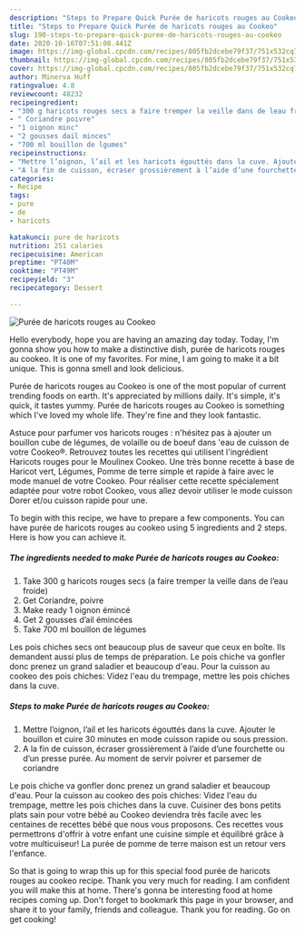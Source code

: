 ```yaml
---
description: "Steps to Prepare Quick Purée de haricots rouges au Cookeo"
title: "Steps to Prepare Quick Purée de haricots rouges au Cookeo"
slug: 190-steps-to-prepare-quick-puree-de-haricots-rouges-au-cookeo
date: 2020-10-16T07:51:08.441Z
image: https://img-global.cpcdn.com/recipes/805fb2dcebe79f37/751x532cq70/puree-de-haricots-rouges-au-cookeo-photo-principale-de-la-recette.jpg
thumbnail: https://img-global.cpcdn.com/recipes/805fb2dcebe79f37/751x532cq70/puree-de-haricots-rouges-au-cookeo-photo-principale-de-la-recette.jpg
cover: https://img-global.cpcdn.com/recipes/805fb2dcebe79f37/751x532cq70/puree-de-haricots-rouges-au-cookeo-photo-principale-de-la-recette.jpg
author: Minerva Huff
ratingvalue: 4.8
reviewcount: 48232
recipeingredient:
- "300 g haricots rouges secs a faire tremper la veille dans de leau froide"
- " Coriandre poivre"
- "1 oignon minc"
- "2 gousses dail minces"
- "700 ml bouillon de lgumes"
recipeinstructions:
- "Mettre l’oignon, l’ail et les haricots égouttés dans la cuve. Ajouter le bouillon et cuire 30 minutes en mode cuisson rapide ou sous pression."
- "A la fin de cuisson, écraser grossièrement à l’aide d’une fourchette ou d’un presse purée. Au moment de servir poivrer et parsemer de coriandre"
categories:
- Recipe
tags:
- pure
- de
- haricots

katakunci: pure de haricots 
nutrition: 251 calories
recipecuisine: American
preptime: "PT40M"
cooktime: "PT49M"
recipeyield: "3"
recipecategory: Dessert

---
```



![Purée de haricots rouges au Cookeo](https://img-global.cpcdn.com/recipes/805fb2dcebe79f37/751x532cq70/puree-de-haricots-rouges-au-cookeo-photo-principale-de-la-recette.jpg)

Hello everybody, hope you are having an amazing day today. Today, I'm gonna show you how to make a distinctive dish, purée de haricots rouges au cookeo. It is one of my favorites. For mine, I am going to make it a bit unique. This is gonna smell and look delicious.

Purée de haricots rouges au Cookeo is one of the most popular of current trending foods on earth. It's appreciated by millions daily. It's simple, it's quick, it tastes yummy. Purée de haricots rouges au Cookeo is something which I've loved my whole life. They're fine and they look fantastic.

Astuce pour parfumer vos haricots rouges : n&#39;hésitez pas à ajouter un bouillon cube de légumes, de volaille ou de boeuf dans &#39;eau de cuisson de votre Cookeo®. Retrouvez toutes les recettes qui utilisent l&#39;ingrédient Haricots rouges pour le Moulinex Cookeo. Une très bonne recette à base de Haricot vert, Légumes, Pomme de terre simple et rapide à faire avec le mode manuel de votre Cookeo. Pour réaliser cette recette spécialement adaptée pour votre robot Cookeo, vous allez devoir utiliser le mode cuisson Dorer et/ou cuisson rapide pour une.


To begin with this recipe, we have to prepare a few components. You can have purée de haricots rouges au cookeo using 5 ingredients and 2 steps. Here is how you can achieve it.

<!--inarticleads1-->

##### The ingredients needed to make Purée de haricots rouges au Cookeo:

1. Take 300 g haricots rouges secs (a faire tremper la veille dans de l’eau froide)
1. Get  Coriandre, poivre
1. Make ready 1 oignon émincé
1. Get 2 gousses d’ail émincées
1. Take 700 ml bouillon de légumes


Les pois chiches secs ont beaucoup plus de saveur que ceux en boîte. Ils demandent aussi plus de temps de préparation. Le pois chiche va gonfler donc prenez un grand saladier et beaucoup d&#39;eau. Pour la cuisson au cookeo des pois chiches: Videz l&#39;eau du trempage, mettre les pois chiches dans la cuve. 

<!--inarticleads2-->

##### Steps to make Purée de haricots rouges au Cookeo:

1. Mettre l’oignon, l’ail et les haricots égouttés dans la cuve. Ajouter le bouillon et cuire 30 minutes en mode cuisson rapide ou sous pression.
1. A la fin de cuisson, écraser grossièrement à l’aide d’une fourchette ou d’un presse purée. Au moment de servir poivrer et parsemer de coriandre


Le pois chiche va gonfler donc prenez un grand saladier et beaucoup d&#39;eau. Pour la cuisson au cookeo des pois chiches: Videz l&#39;eau du trempage, mettre les pois chiches dans la cuve. Cuisiner des bons petits plats sain pour votre bébé au Cookeo deviendra très facile avec les centaines de recettes bébé que nous vous proposons. Ces recettes vous permettrons d&#39;offrir à votre enfant une cuisine simple et équilibré grâce à votre multicuiseur! La purée de pomme de terre maison est un retour vers l&#39;enfance. 

So that is going to wrap this up for this special food purée de haricots rouges au cookeo recipe. Thank you very much for reading. I am confident you will make this at home. There's gonna be interesting food at home recipes coming up. Don't forget to bookmark this page in your browser, and share it to your family, friends and colleague. Thank you for reading. Go on get cooking!
